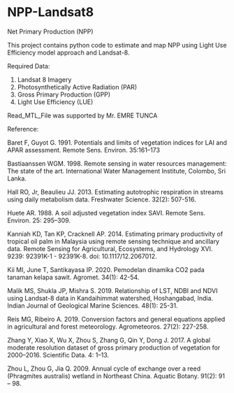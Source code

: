 # NPP-Landsat8

Net Primary Production (NPP)

This project contains python code to estimate and map NPP using Light Use Efficiency model approach and Landsat-8.

Required Data:
1. Landsat 8 Imagery
2. Photosynthetically Active Radiation (PAR)
3. Gross Primary Production (GPP)
4. Light Use Efficiency (LUE)

Read_MTL_File was supported by Mr. EMRE TUNCA

Reference:

Baret F, Guyot G. 1991. Potentials and limits of vegetation indices for LAI and APAR assessment. Remote Sens. Environ. 35:161–173

Bastiaanssen WGM. 1998. Remote sensing in water resources management: The state of the art. International Water Management Institute, Colombo, Sri Lanka.

Hall RO, Jr, Beaulieu JJ. 2013. Estimating autotrophic respiration in streams using daily metabolism data. Freshwater Science. 32(2): 507-516.

Huete AR. 1988. A soil adjusted vegetation index SAVI. Remote Sens. Environ. 25: 295–309.

Kanniah KD, Tan KP, Cracknell AP. 2014. Estimating primary productivity of tropical oil palm in Malaysia using remote sensing technique and ancillary data. Remote Sensing for Agricultural, Ecosystems, and Hydrology XVI. 9239: 92391K-1 - 92391K-8. doi: 10.1117/12.2067012.

Kii MI, June T, Santikayasa IP. 2020. Pemodelan dinamika CO2 pada tanaman kelapa sawit. Agromet. 34(1): 42-54.

Malik MS, Shukla JP, Mishra S. 2019. Relationship of LST, NDBI and NDVI using Landsat-8 data in Kandaihimmat watershed, Hoshangabad, India. Indian Journal of Geological Marine Sciences. 48(1): 25-31.

Reis MG, Ribeiro A. 2019. Conversion factors and general equations applied in agricultural and forest meteorology. Agrometeoros. 27(2): 227-258.

Zhang Y, Xiao X, Wu X, Zhou S, Zhang G, Qin Y, Dong J. 2017. A global moderate resolution dataset of gross primary production of vegetation for 2000–2016. Scientific Data. 4: 1–13.

Zhou L, Zhou G, Jia Q. 2009. Annual cycle of exchange over a reed (Phragmites australis) wetland in Northeast China. Aquatic Botany. 91(2): 91 – 98.
